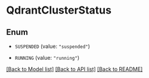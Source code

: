 # QdrantClusterStatus

## Enum


* `SUSPENDED` (value: `"suspended"`)

* `RUNNING` (value: `"running"`)


[[Back to Model list]](../README.md#documentation-for-models) [[Back to API list]](../README.md#documentation-for-api-endpoints) [[Back to README]](../README.md)


